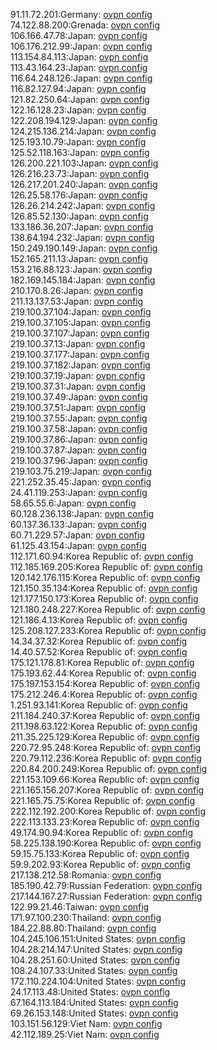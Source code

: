 91.11.72.201:Germany: [ovpn config](vpn/91_11_72_201.ovpn)  
74.122.88.200:Grenada: [ovpn config](vpn/74_122_88_200.ovpn)  
106.166.47.78:Japan: [ovpn config](vpn/106_166_47_78.ovpn)  
106.176.212.99:Japan: [ovpn config](vpn/106_176_212_99.ovpn)  
113.154.84.113:Japan: [ovpn config](vpn/113_154_84_113.ovpn)  
113.43.164.23:Japan: [ovpn config](vpn/113_43_164_23.ovpn)  
116.64.248.126:Japan: [ovpn config](vpn/116_64_248_126.ovpn)  
116.82.127.94:Japan: [ovpn config](vpn/116_82_127_94.ovpn)  
121.82.250.64:Japan: [ovpn config](vpn/121_82_250_64.ovpn)  
122.16.128.23:Japan: [ovpn config](vpn/122_16_128_23.ovpn)  
122.208.194.129:Japan: [ovpn config](vpn/122_208_194_129.ovpn)  
124.215.136.214:Japan: [ovpn config](vpn/124_215_136_214.ovpn)  
125.193.10.79:Japan: [ovpn config](vpn/125_193_10_79.ovpn)  
125.52.118.163:Japan: [ovpn config](vpn/125_52_118_163.ovpn)  
126.200.221.103:Japan: [ovpn config](vpn/126_200_221_103.ovpn)  
126.216.23.73:Japan: [ovpn config](vpn/126_216_23_73.ovpn)  
126.217.201.240:Japan: [ovpn config](vpn/126_217_201_240.ovpn)  
126.25.58.176:Japan: [ovpn config](vpn/126_25_58_176.ovpn)  
126.26.214.242:Japan: [ovpn config](vpn/126_26_214_242.ovpn)  
126.85.52.130:Japan: [ovpn config](vpn/126_85_52_130.ovpn)  
133.186.36.207:Japan: [ovpn config](vpn/133_186_36_207.ovpn)  
138.64.194.232:Japan: [ovpn config](vpn/138_64_194_232.ovpn)  
150.249.190.149:Japan: [ovpn config](vpn/150_249_190_149.ovpn)  
152.165.211.13:Japan: [ovpn config](vpn/152_165_211_13.ovpn)  
153.216.88.123:Japan: [ovpn config](vpn/153_216_88_123.ovpn)  
182.169.145.184:Japan: [ovpn config](vpn/182_169_145_184.ovpn)  
210.170.8.26:Japan: [ovpn config](vpn/210_170_8_26.ovpn)  
211.13.137.53:Japan: [ovpn config](vpn/211_13_137_53.ovpn)  
219.100.37.104:Japan: [ovpn config](vpn/219_100_37_104.ovpn)  
219.100.37.105:Japan: [ovpn config](vpn/219_100_37_105.ovpn)  
219.100.37.107:Japan: [ovpn config](vpn/219_100_37_107.ovpn)  
219.100.37.13:Japan: [ovpn config](vpn/219_100_37_13.ovpn)  
219.100.37.177:Japan: [ovpn config](vpn/219_100_37_177.ovpn)  
219.100.37.182:Japan: [ovpn config](vpn/219_100_37_182.ovpn)  
219.100.37.19:Japan: [ovpn config](vpn/219_100_37_19.ovpn)  
219.100.37.31:Japan: [ovpn config](vpn/219_100_37_31.ovpn)  
219.100.37.49:Japan: [ovpn config](vpn/219_100_37_49.ovpn)  
219.100.37.51:Japan: [ovpn config](vpn/219_100_37_51.ovpn)  
219.100.37.55:Japan: [ovpn config](vpn/219_100_37_55.ovpn)  
219.100.37.58:Japan: [ovpn config](vpn/219_100_37_58.ovpn)  
219.100.37.86:Japan: [ovpn config](vpn/219_100_37_86.ovpn)  
219.100.37.87:Japan: [ovpn config](vpn/219_100_37_87.ovpn)  
219.100.37.96:Japan: [ovpn config](vpn/219_100_37_96.ovpn)  
219.103.75.219:Japan: [ovpn config](vpn/219_103_75_219.ovpn)  
221.252.35.45:Japan: [ovpn config](vpn/221_252_35_45.ovpn)  
24.41.119.253:Japan: [ovpn config](vpn/24_41_119_253.ovpn)  
58.65.55.6:Japan: [ovpn config](vpn/58_65_55_6.ovpn)  
60.128.236.138:Japan: [ovpn config](vpn/60_128_236_138.ovpn)  
60.137.36.133:Japan: [ovpn config](vpn/60_137_36_133.ovpn)  
60.71.229.57:Japan: [ovpn config](vpn/60_71_229_57.ovpn)  
61.125.43.154:Japan: [ovpn config](vpn/61_125_43_154.ovpn)  
112.171.60.94:Korea Republic of: [ovpn config](vpn/112_171_60_94.ovpn)  
112.185.169.205:Korea Republic of: [ovpn config](vpn/112_185_169_205.ovpn)  
120.142.176.115:Korea Republic of: [ovpn config](vpn/120_142_176_115.ovpn)  
121.150.35.134:Korea Republic of: [ovpn config](vpn/121_150_35_134.ovpn)  
121.177.150.173:Korea Republic of: [ovpn config](vpn/121_177_150_173.ovpn)  
121.180.248.227:Korea Republic of: [ovpn config](vpn/121_180_248_227.ovpn)  
121.186.4.13:Korea Republic of: [ovpn config](vpn/121_186_4_13.ovpn)  
125.208.127.233:Korea Republic of: [ovpn config](vpn/125_208_127_233.ovpn)  
14.34.37.32:Korea Republic of: [ovpn config](vpn/14_34_37_32.ovpn)  
14.40.57.52:Korea Republic of: [ovpn config](vpn/14_40_57_52.ovpn)  
175.121.178.81:Korea Republic of: [ovpn config](vpn/175_121_178_81.ovpn)  
175.193.62.44:Korea Republic of: [ovpn config](vpn/175_193_62_44.ovpn)  
175.197.153.154:Korea Republic of: [ovpn config](vpn/175_197_153_154.ovpn)  
175.212.246.4:Korea Republic of: [ovpn config](vpn/175_212_246_4.ovpn)  
1.251.93.141:Korea Republic of: [ovpn config](vpn/1_251_93_141.ovpn)  
211.184.240.37:Korea Republic of: [ovpn config](vpn/211_184_240_37.ovpn)  
211.198.63.122:Korea Republic of: [ovpn config](vpn/211_198_63_122.ovpn)  
211.35.225.129:Korea Republic of: [ovpn config](vpn/211_35_225_129.ovpn)  
220.72.95.248:Korea Republic of: [ovpn config](vpn/220_72_95_248.ovpn)  
220.79.112.236:Korea Republic of: [ovpn config](vpn/220_79_112_236.ovpn)  
220.84.200.249:Korea Republic of: [ovpn config](vpn/220_84_200_249.ovpn)  
221.153.109.66:Korea Republic of: [ovpn config](vpn/221_153_109_66.ovpn)  
221.165.156.207:Korea Republic of: [ovpn config](vpn/221_165_156_207.ovpn)  
221.165.75.75:Korea Republic of: [ovpn config](vpn/221_165_75_75.ovpn)  
222.112.192.200:Korea Republic of: [ovpn config](vpn/222_112_192_200.ovpn)  
222.113.133.23:Korea Republic of: [ovpn config](vpn/222_113_133_23.ovpn)  
49.174.90.94:Korea Republic of: [ovpn config](vpn/49_174_90_94.ovpn)  
58.225.138.190:Korea Republic of: [ovpn config](vpn/58_225_138_190.ovpn)  
59.15.75.133:Korea Republic of: [ovpn config](vpn/59_15_75_133.ovpn)  
59.9.202.93:Korea Republic of: [ovpn config](vpn/59_9_202_93.ovpn)  
217.138.212.58:Romania: [ovpn config](vpn/217_138_212_58.ovpn)  
185.190.42.79:Russian Federation: [ovpn config](vpn/185_190_42_79.ovpn)  
217.144.167.27:Russian Federation: [ovpn config](vpn/217_144_167_27.ovpn)  
122.99.21.46:Taiwan: [ovpn config](vpn/122_99_21_46.ovpn)  
171.97.100.230:Thailand: [ovpn config](vpn/171_97_100_230.ovpn)  
184.22.88.80:Thailand: [ovpn config](vpn/184_22_88_80.ovpn)  
104.245.106.151:United States: [ovpn config](vpn/104_245_106_151.ovpn)  
104.28.214.147:United States: [ovpn config](vpn/104_28_214_147.ovpn)  
104.28.251.60:United States: [ovpn config](vpn/104_28_251_60.ovpn)  
108.24.107.33:United States: [ovpn config](vpn/108_24_107_33.ovpn)  
172.110.224.104:United States: [ovpn config](vpn/172_110_224_104.ovpn)  
24.17.113.48:United States: [ovpn config](vpn/24_17_113_48.ovpn)  
67.164.113.184:United States: [ovpn config](vpn/67_164_113_184.ovpn)  
69.26.153.148:United States: [ovpn config](vpn/69_26_153_148.ovpn)  
103.151.56.129:Viet Nam: [ovpn config](vpn/103_151_56_129.ovpn)  
42.112.189.25:Viet Nam: [ovpn config](vpn/42_112_189_25.ovpn)  
